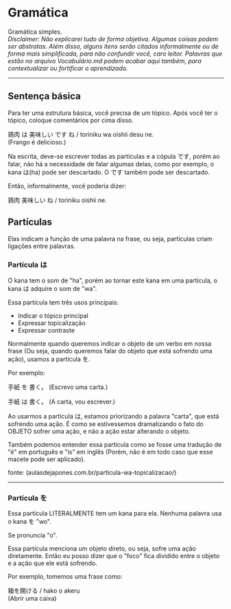 # Gramática

Gramática simples.  
_Disclaimer: Não explicarei tudo de forma objetiva. Algumas coisas podem ser abstratas. Além disso, alguns itens serão citados informalmente ou de forma mais simplificada, para não confundir você, caro leitor. Palavras que estão no arquivo Vocabulário.md podem acabar aqui também, para contextualizar ou fortificar o aprendizado._

---

## Sentença básica

Para ter uma estrutura básica, você precisa de um tópico. Após você ter o tópico, coloque comentários por cima disso.

鶏肉 は 美味しい です ね / toriniku wa oishii desu ne.  
(Frango é delicioso.)

Na escrita, deve-se escrever todas as partículas e a cópula です, porém ao falar, não há a necessidade de falar algumas delas, como por exemplo, o kana は(ha) pode ser descartado. O です também pode ser descartado.

Então, informalmente, você poderia dizer:

鶏肉 美味しい ね / toriniku oishii ne.

## Partículas

Elas indicam a função de uma palavra na frase, ou seja, partículas criam ligações entre palavras.

### Partícula は

O kana tem o som de "ha", porém ao tornar este kana em uma partícula, o kana は adquire o som de "wa".

Essa partícula tem três usos principais:

- Indicar o tópico principal
- Expressar topicalização
- Expressar contraste

Normalmente quando queremos indicar o objeto de um verbo em nossa frase (Ou seja, quando queremos falar do objeto que está sofrendo uma ação), usamos a partícula を.

Por exemplo:

手紙 を 書く。
(Escrevo uma carta.)

手紙 は 書く。
(A carta, vou escrever.)

Ao usarmos a partícula は, estamos priorizando a palavra "carta", que está sofrendo uma ação. É como se estivessemos dramatizando o fato do OBJETO sofrer uma ação, e não a ação estar alterando o objeto.

Também podemos entender essa partícula como se fosse uma tradução de "é" em português e "is" em inglês (Porém, não é em todo caso que esse macete pode ser aplicado).

fonte: (aulasdejapones.com.br/particula-wa-topicalizacao/)

---

### Partícula を

Essa partícula LITERALMENTE tem um kana para ela. Nenhuma palavra usa o kana を "wo".

Se pronuncia "o".

Essa partícula menciona um objeto direto, ou seja, sofre uma ação diretamente. Então eu posso dizer que o "foco" fica dividido entre o objeto e a ação que ele está sofrendo.

Por exemplo, tomemos uma frase como:

箱を開ける / hako o akeru  
(Abrir uma caixa)
